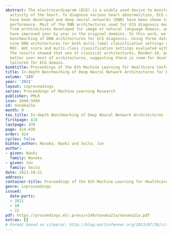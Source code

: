 ```yaml
---
abstract: The electrocardiogram (ECG) is a widely used device to monitor the electrical
  activity of the heart. To diagnose various heart abnormalities, ECG diagnosis algorithms
  have been developed and deep neural networks (DNN) have been shown to achieve significant
  performance. Most of the DNN architectures used for ECG diagnosis models are adopted
  from architectures developed for image or natural language domain, and their performances
  have improved year by year in the original domains. In this work, we conduct in-depth
  benchmarking of DNN architectures for ECG diagnosis. Using three datasets, we compared
  nine DNN architectures for both multi-label classification settings evaluated with
  ROC- AUC score and multi-class classification settings evaluated with F1 scores.
  The results showed that one of classical architectures, ResNet-18, performed consistently
  better over most of architectures, suggesting there is room for developing DNN architecture
  tailored for ECG domain.
booktitle: Proceedings of the 6th Machine Learning for Healthcare Conference
title: In-depth Benchmarking of Deep Neural Network Architectures for ECG Diagnosis
volume: '149'
year: '2021'
layout: inproceedings
series: Proceedings of Machine Learning Research
publisher: PMLR
issn: 2640-3498
id: nonaka21a
month: 0
tex_title: In-depth Benchmarking of Deep Neural Network Architectures for ECG Diagnosis
firstpage: 414
lastpage: 439
page: 414-439
order: 414
cycles: false
bibtex_author: Nonaka, Naoki and Seita, Jun
author:
- given: Naoki
  family: Nonaka
- given: Jun
  family: Seita
date: 2021-10-21
address:
container-title: Proceedings of the 6th Machine Learning for Healthcare Conference
genre: inproceedings
issued:
  date-parts:
  - 2021
  - 10
  - 21
pdf: https://proceedings.mlr.press/v149/nonaka21a/nonaka21a.pdf
extras: []
# Format based on citeproc: http://blog.martinfenner.org/2013/07/30/citeproc-yaml-for-bibliographies/
---
```

